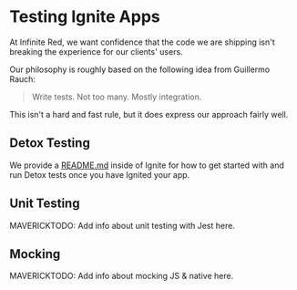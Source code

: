 # Testing Ignite Apps

At Infinite Red, we want confidence that the code we are shipping isn't breaking the experience for our clients' users.

Our philosophy is roughly based on the following idea from Guillermo Rauch:

> Write tests. Not too many. Mostly integration.

This isn't a hard and fast rule, but it does express our approach fairly well.

## Detox Testing

We provide a [README.md]([../boilerplate/detox/README.md]) inside of Ignite for how to get started with and run Detox tests once you have Ignited your app.

## Unit Testing

MAVERICKTODO: Add info about unit testing with Jest here.

## Mocking

MAVERICKTODO: Add info about mocking JS & native here.
